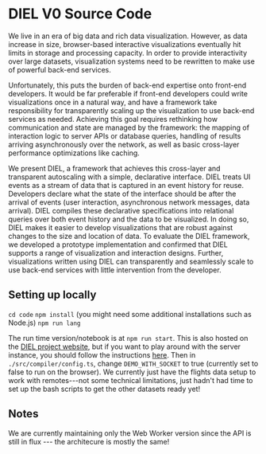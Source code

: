 # DIEL V0 Source Code

We live in an era of big data and rich data visualization. However, as data increase in size, browser-based interactive visualizations eventually hit limits in storage and processing capacity. In order to provide interactivity over large datasets, visualization systems need to be rewritten to make use of powerful back-end services.

Unfortunately, this puts the burden of back-end expertise onto front-end developers. It would be far preferable if front-end developers could write visualizations once in a natural way, and have a framework take responsibility for transparently scaling up the visualization to use back-end services as needed. Achieving this goal requires rethinking how communication and state are managed by the framework: the mapping of interaction logic to server APIs or database queries, handling of results arriving asynchronously over the network, as well as basic cross-layer performance optimizations like caching.

We present DIEL, a framework that achieves this cross-layer and transparent autoscaling with a simple, declarative interface. DIEL treats UI events as a stream of data that is captured in an event history for reuse. Developers declare what the state of the interface should be after the arrival of events (user interaction, asynchronous network messages, data arrival). DIEL compiles these declarative specifications into relational queries over both event history and the data to be visualized. In doing so, DIEL makes it easier to develop visualizations that are robust against changes to the size and location of data. To evaluate the DIEL framework, we developed a prototype implementation and confirmed that DIEL supports a range of visualization and interaction designs. Further, visualizations written using DIEL can transparently and seamlessly scale to use back-end services with little intervention from the developer.

## Setting up locally

`cd code`
`npm install` (you might need some additional installations such as Node.js)
`npm run lang`

The run time version/notebook is at `npm run start`.  This is also hosted on the [DIEL project website](http://yifanwu.github.io/diel), but if you want to play around with the server instance, you should follow the instructions [here](#Using-a-Local-Database).  Then in `./src/compiler/config.ts`, change `DEMO_WITH_SOCKET` to true (currently set to false to run on the browser).  We currently just have the flights data setup to work with remotes---not some technical limitations, just hadn't had time to set up the bash scripts to get the other datasets ready yet!

## Notes

We are currently maintaining only the Web Worker version since the API is still in flux --- the architecure is mostly the same!  
